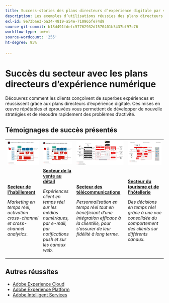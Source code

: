 ```yaml
---
title: Success-stories des plans directeurs d’expérience digitale par secteur
description: Les exemples d’utilisations réussies des plans directeurs d’expérience digitale montrent comment différents secteurs tirent une valeur commerciale de l’implémentation des applications Adobe Experience Cloud, optimisées par Adobe Experience Platform.
exl-id: 9e73bae3-ba34-4819-a54e-710965fe74d9
source-git-commit: b18d491fdefc57762932d1570401b5437bf97c76
workflow-type: tm+mt
source-wordcount: '255'
ht-degree: 95%

---
```


# Succès du secteur avec les plans directeurs d’expérience numérique

Découvrez comment les clients conçoivent de superbes expériences et réussissent grâce aux plans directeurs d’expérience digitale. Ces mises en œuvre répétables et éprouvées vous permettent de développer de nouvelle stratégies et de résoudre rapidement des problèmes d’activité.

## Témoignages de succès présentés

<table style="table-layout:fixed">
<tr>
  <td>
    <a href="https://experienceleague.adobe.com/docs/blueprints-learn/architecture/vertical-blueprints/apparel.html?lang=fr"><img alt="miniature représentant le secteur de l’habillement utilisant les plans directeurs d’activation d’audiences, de Customer Journey Analytics et de parcours client" src="../experience-platform/assets/aep+apps_vertical.svg"/></a>
    </td>
  <td>
    <a href="https://experienceleague.adobe.com/docs/blueprints-learn/architecture/vertical-blueprints/retail.html?lang=fr"><img alt="miniature représentant le secteur de la vente au détail utilisant l’activation des données en ligne et hors ligne et les plans directeurs Journey Optimizer" src="../experience-platform/assets/aep+apps_vertical.svg"/></a>

</td>
  <td>
    <a href="https://experienceleague.adobe.com/docs/blueprints-learn/architecture/vertical-blueprints/telecommunications.html?lang=fr"><img alt="miniature représentant le plan directeur Journey Optimizer" src="../customer-journeys/assets/ajo-architecture.svg" /></a>
  </td>
  <td>
    <a href="https://experienceleague.adobe.com/docs/blueprints-learn/architecture/vertical-blueprints/travel-hospitality.html?lang=fr"><img alt="miniature représentant le plan directeur d’activation des données en ligne/hors ligne" src="../audience-activation/assets/known_activation.svg" /></a>
  </td>
</tr>
<tr>
  <td>
    <div><a href="https://experienceleague.adobe.com/docs/blueprints-learn/architecture/vertical-blueprints/apparel.html?lang=fr"><strong>Secteur de l’habillement</strong></a></div>
    <p><em>Marketing en temps réel, activation cross-channel et cross-channel analytics.</em></p>
  </td>
  <td>
    <div><a href="https://experienceleague.adobe.com/docs/blueprints-learn/architecture/vertical-blueprints/retail.html?lang=fr"><strong>Secteur de la vente au détail</strong></a></div>
    <p><em>Expériences client en temps réel sur les médias numériques, par e-mail, par notifications push et sur les canaux web.</em></p>
  </td>
  <td>
    <div><a href="https://experienceleague.adobe.com/docs/blueprints-learn/architecture/vertical-blueprints/telecommunications.html?lang=fr"><strong>Secteur des télécommunications</strong></a></div>
    <p><em>Personnalisation en temps réel tout en bénéficiant d’une intégration efficace à la clientèle, pour s’assurer de leur fidélité à long terme.</em></p>
  </td>
  <td>
    <div><a href="https://experienceleague.adobe.com/docs/blueprints-learn/architecture/vertical-blueprints/travel-hospitality.html?lang=fr"><strong>Secteur du tourisme et de l’hôtellerie</strong></a></div>
    <p><em>Des décisions en temps réel grâce à une vue consolidée du comportement des clients sur différents canaux.</em></p>
  </td>
</tr>
</table>

## Autres réussites

* <a href="https://business.adobe.com/customer-success-stories/index.html?Products+%26+Services=Experience">Adobe Experience Cloud</a>
* <a href="https://business.adobe.com/customer-success-stories/index.html?Products+%26+Services=Experience+Platform">Adobe Experience Platform</a>
* <a href="https://business.adobe.com/customer-success-stories/index.html?Products+%26+Services=Intelligent+Services">Adobe Intelligent Services</a>
